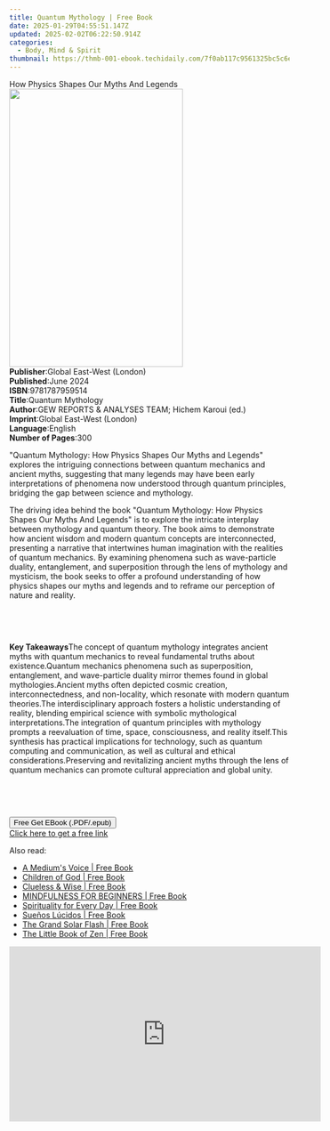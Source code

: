 ```yaml
---
title: Quantum Mythology | Free Book
date: 2025-01-29T04:55:51.147Z
updated: 2025-02-02T06:22:50.914Z
categories:
  - Body, Mind & Spirit
thumbnail: https://thmb-001-ebook.techidaily.com/7f0ab117c9561325bc5c6eb888013c88e867d305e09a40d09b44151ee638c3d4.jpg
---
```

<main id="book-container">
  <div class="flex flex-col">
    <div class="book-brief flex-1 py-6 px-4 sm:p-6 md:py-10 md:px-8">
      <!-- brief-->
      <div class="book-brief-main">
        How Physics Shapes Our Myths And Legends
      </div>
    </div>
    <div
      class="book-meta-info flex-1 grid gap-4 col-start-1 col-end-3 row-start-1 sm:mb-6 sm:grid-cols-4 lg:gap-6 lg:col-start-2 lg:row-end-6 lg:row-span-6 lg:mb-0"
    >
      <div
        class="book-meta-info-left place-content-center mt-4 p-4 text-sm leading-6 col-start-2 col-span-2 dark:text-slate-400"
      >
        <img
          class="w-full h-500 object-cover rounded-lg sm:h-255 sm:col-span-2 lg:col-span-full"
          src="https://img-001-ebook.techidaily.com/e9e24f93c565453634016e82acc266f5ce506bde65a7dca4839c1e53c26d190c.jpg"
          alt=""
          width="312"
          height="500"
        />
      </div>
      <div
        class="book-meta-info-right mt-2 col-start-1 row-start-2 col-span-3 self-center"
      >
        <!-- meta data  -->
        <div class="flex flex-col px-4 md:px-8">
          <div class="flex-1">
            <strong>Publisher</strong>:<span class="px-2"
              >Global East-West (London)</span
            >
          </div>
          <div class="flex-1">
            <strong>Published</strong>:<span class="px-2">June 2024</span>
          </div>
          <div class="flex-1">
            <strong>ISBN</strong>:<span class="px-2">9781787959514</span>
          </div>
          <div class="flex-1">
            <strong>Title</strong>:<span class="px-2">Quantum Mythology</span>
          </div>
          <div class="flex-1">
            <strong>Author</strong>:<span class="px-2"
              >GEW REPORTS &amp; ANALYSES TEAM; Hichem Karoui (ed.)</span
            >
          </div>
          <div class="flex-1">
            <strong>Imprint</strong>:<span class="px-2"
              >Global East-West (London)</span
            >
          </div>
          <div class="flex-1">
            <strong>Language</strong>:<span class="px-2">English</span>
          </div>
          <div class="flex-1">
            <strong>Number of Pages</strong>:<span class="px-2">300</span>
          </div>
        </div>
      </div>
    </div>
    <div class="book-description flex-1 py-6 px-4 sm:p-6 md:py-10 md:px-8">
      <div class="book-description-main">
        <div accordion-content="" id="description">
          <p class="ql-align-justify">
            "Quantum Mythology: How Physics Shapes Our Myths and Legends"
            explores the intriguing connections between quantum mechanics and
            ancient myths, suggesting that many legends may have been early
            interpretations of phenomena now understood through quantum
            principles, bridging the gap between science and mythology.
          </p>
          <p class="ql-align-justify">
            The driving idea behind the book "Quantum Mythology: How Physics
            Shapes Our Myths And Legends" is to explore the intricate interplay
            between mythology and quantum theory. The book aims to demonstrate
            how ancient wisdom and modern quantum concepts are interconnected,
            presenting a narrative that intertwines human imagination with the
            realities of quantum mechanics. By examining phenomena such as
            wave-particle duality, entanglement, and superposition through the
            lens of mythology and mysticism, the book seeks to offer a profound
            understanding of how physics shapes our myths and legends and to
            reframe our perception of nature and reality.
          </p>
          <p class="ql-align-justify"><br /></p>
          <p class="ql-align-justify"><br /></p>
          <strong>Key Takeaways</strong
          ><span contenteditable="false" class="ql-ui"></span>The concept of
          quantum mythology integrates ancient myths with quantum mechanics to
          reveal fundamental truths about existence.<span
            contenteditable="false"
            class="ql-ui"
          ></span
          >Quantum mechanics phenomena such as superposition, entanglement, and
          wave-particle duality mirror themes found in global mythologies.<span
            contenteditable="false"
            class="ql-ui"
          ></span
          >Ancient myths often depicted cosmic creation, interconnectedness, and
          non-locality, which resonate with modern quantum theories.<span
            contenteditable="false"
            class="ql-ui"
          ></span
          >The interdisciplinary approach fosters a holistic understanding of
          reality, blending empirical science with symbolic mythological
          interpretations.<span contenteditable="false" class="ql-ui"></span>The
          integration of quantum principles with mythology prompts a
          reevaluation of time, space, consciousness, and reality itself.<span
            contenteditable="false"
            class="ql-ui"
          ></span
          >This synthesis has practical implications for technology, such as
          quantum computing and communication, as well as cultural and ethical
          considerations.<span contenteditable="false" class="ql-ui"></span
          >Preserving and revitalizing ancient myths through the lens of quantum
          mechanics can promote cultural appreciation and global unity.
          <p class="ql-align-justify"><br /></p>
          <p><br /></p>
        </div>
        <div class="accordion-fader"></div>
      </div>
    </div>
    <div class="book-excerpts flex-1 py-6 px-4 sm:p-6 md:py-10 md:px-8"></div>
    <div
      class="book-about-author flex-1 py-6 px-4 sm:p-6 md:py-10 md:px-8"
    ></div>
    <div class="book-free-get flex-1 py-6 px-4 sm:p-6 md:py-10 md:px-8">
      <button
        id="btn-free-get"
        class="bg-blue-500 hover:bg-blue-700 text-white font-bold py-2 px-4 rounded"
      >
        Free Get EBook (.PDF/.epub)
      </button>
      <div id="countdown-display" class="px-2 text-lg mt-2"></div>
      <a
        id="free-link"
        class="hidden bg-blue-500 hover:bg-blue-700 text-white font-bold py-2 px-4 rounded"
        href="https://www.ebooks.com/en-us/book/211369927/quantum-mythology/gew-reports-analyses-team/"
        target="_blank"
        >Click here to get a free link</a
      >
    </div>
    <script>
      let countdownTime = 0;
      let countdownInterval = null;
      document
        .getElementById('btn-free-get')
        .addEventListener('click', startCountdown);
      function startCountdown() {
        countdownTime = new Date().getTime() + 60000 * 3;
        countdownInterval = setInterval(updateCountdown, 1000);
        document.getElementById('btn-free-get').disabled = true;
        document
          .getElementById('btn-free-get')
          .classList.add('bg-gray-500', 'cursor-not-allowed');
      }
      function updateCountdown() {
        let currentTime = new Date().getTime();
        let timeLeft = countdownTime - currentTime;
        let secondsLeft = Math.floor(timeLeft / 1000);
        document.getElementById('countdown-display').innerHTML =
          `Remaining time: ${secondsLeft} seconds.`;
        if (secondsLeft <= 0) {
          clearInterval(countdownInterval);
          document.getElementById('btn-free-get').classList.add('hidden');
          document.getElementById('free-link').classList.remove('hidden');
          document.getElementById('countdown-display').innerHTML = '';
        }
      }
    </script>
  </div>
</main>

<ins class="adsbygoogle"
      style="display:block"
      data-ad-client="ca-pub-7571918770474297"
      data-ad-slot="8358498916"
      data-ad-format="auto"
      data-full-width-responsive="true"></ins>
    

<span class="atpl-alsoreadstyle">Also read:</span>
<div><ul>
<li><a href="https://novels-ebooks.techidaily.com/210851618-9781088144749-a-mediums-voice/"><u>A Medium's Voice | Free Book</u></a></li>
<li><a href="https://novels-ebooks.techidaily.com/210851569-9781739279158-children-of-god/"><u>Children of God | Free Book</u></a></li>
<li><a href="https://novels-ebooks.techidaily.com/210851550-9781088115930-clueless-wise/"><u>Clueless & Wise | Free Book</u></a></li>
<li><a href="https://novels-ebooks.techidaily.com/210851650-9783988313416-mindfulness-for-beginners/"><u>MINDFULNESS FOR BEGINNERS | Free Book</u></a></li>
<li><a href="https://novels-ebooks.techidaily.com/210851424-9781800079786-spirituality-for-every-day/"><u>Spirituality for Every Day | Free Book</u></a></li>
<li><a href="https://novels-ebooks.techidaily.com/210851883-9781761038983-suenos-lucidos/"><u>Sueños Lúcidos | Free Book</u></a></li>
<li><a href="https://novels-ebooks.techidaily.com/210851801-9798218147051-the-grand-solar-flash/"><u>The Grand Solar Flash | Free Book</u></a></li>
<li><a href="https://novels-ebooks.techidaily.com/210851423-9781800077850-the-little-book-of-zen/"><u>The Little Book of Zen | Free Book</u></a></li>
</ul></div>

<!-- affiliate ads begin -->
<iframe width="560" height="315" src="https://www.youtube.com/embed/3koT_-kvbks?si=sQV7FzPiz6GYITrE" title="YouTube video player" frameborder="0" allow="accelerometer; autoplay; clipboard-write; encrypted-media; gyroscope; picture-in-picture; web-share" referrerpolicy="strict-origin-when-cross-origin" allowfullscreen></iframe>
<!-- affiliate ads end -->

